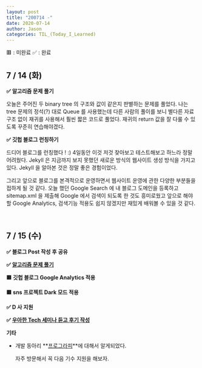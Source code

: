 ```yaml
---
layout: post
title: "200714 -"
date: 2020-07-14
author: Jason
categories: TIL_(Today_I_Learned)
---
```


🟥 : 미완료
✅ : 완료

## 7 / 14 (화)

**✅ 알고리즘 문제 풀기**

오늘은 주어진 두 binary tree 의 구조와 값이 같은지 판별하는 문제를 풀었다. 나는 tree 문제의 정석(?) 대로 Queue 를 사용했는데 다른 사람의 풀이를 보니 별다른 자료구조 없이 재귀를 사용해서 훨씬 짧은 코드로 풀었다. 재귀의 return 값을 잘 다룰 수 있도록 꾸준히 연습해야겠다.

**✅ 깃헙 블로그 런칭하기**

드디어 블로그를 런칭했다 ! :) 4일동안 이것 저것 찾아보고 테스트해보고 하느라 정말 어려웠다. Jekyll 은 지금까지 보지 못했던 새로운 방식의 웹사이트 생성 방식을 가지고 있다. Jekyll 을 알아본 것은 정말 좋은 경험이었다.

그리고 앞으로 블로그를 본격적으로 운영하면서 웹사이트 운영에 관한 다양한 부분들을 접하게 될 것 같다. 오늘 했던 Google Search 에 내 블로그 도메인을 등록하고 sitemap.xml 을 제출해 Google 에서 검색이 되도록 한 것도 흥미로웠고 앞으로 해야할 Google Analytics, 검색기능 적용도 쉽지 않겠지만 재밌게 배워볼 수 있을 것 같다.

<br>

## 7 / 15 (수)

**✅ 블로그 Post 작성 후 공유**

**✅ [알고리즘 문제 풀기](https://seong7.github.io/algorithms/2020/07/15/leetcode/1344.html)**

**🟥 깃헙 블로그 Google Analytics 적용**

**🟥 sns 프로젝트 Dark 모드 적용**

**✅ D 사 지원**

**✅ [우아한 Tech 세미나 듣고 후기 작성](https://seong7.github.io/etc/2020/07/15/seminar.html)**

**기타**

- 개발 동아리 **[프로그라피](http://prography.org/schedule)**에 대해서 알게되었다.

  자주 방문해서 꼭 다음 기수 지원을 해보자.
